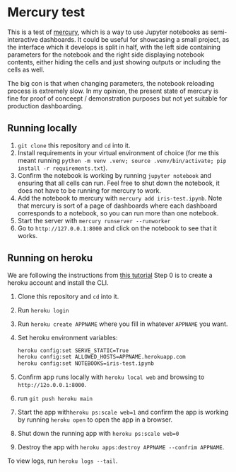 # Mercury test

This is a test of [mercury](https://github.com/mljar/mercury), which is a
way to use Jupyter notebooks as semi-interactive dashboards. It could be
useful for showcasing a small project, as the interface which it develops is
split in half, with the left side containing parameters for the notebook
and the right side displaying notebook contents, either hiding the cells
and just showing outputs or including the cells as well.

The big con is that when changing parameters, the notebook reloading process
is extremely slow. In my opinion, the present state of mercury is fine for 
proof of conceept / demonstration purposes but not yet suitable for production
dashboarding.


## Running locally


1. `git clone` this repository and `cd` into it.
1. Install requirements in your virtual environment of choice (for me this meant
running `python -m venv .venv; source .venv/bin/activate; pip install -r requirements.txt`).
2. Confirm the notebook is working by running `jupyter notebook` and ensuring that all
cells can run. Feel free to shut down the notebook, it does not have to be running
for mercury to work.
2. Add the notebook to mercury with `mercury add iris-test.ipynb`. Note that mercury
is sort of a page of dashboards where each dashboard corresponds to a notebook, so you
can run more than one notebook.
3. Start the server with `mercury runserver --runworker`
4. Go to `http://127.0.0.1:8000` and click on the notebook to see that it works.


## Running on heroku


We are following the instructions from [this tutorial](https://mljar.com/blog/share-jupyter-notebook-as-web-app/)
Step 0 is to create a heroku account and install the CLI.

1. Clone this repository and `cd` into it.
1. Run `heroku login` 
2. Run `heroku create APPNAME` where you fill in whatever `APPNAME` you want.
2. Set heroku environment variables:

    ```bash
    heroku config:set SERVE_STATIC=True
    heroku config:set ALLOWED_HOSTS=APPNAME.herokuapp.com
    heroku config:set NOTEBOOKS=iris-test.ipynb
    ```
3. Confirm app runs locally with `heroku local web` and browsing to `http://12o.0.0.1:8000`.
4. run `git push heroku main`
5. Start the app with`heroku ps:scale web=1` and confirm the
app is working by running `heroku open` to open the app in a browser.
5. Shut down the running app with `heroku ps:scale web=0`
6. Destroy the app with `heroku apps:destroy APPNAME --confrim APPNAME`.

To view logs, run `heroku logs --tail`.

